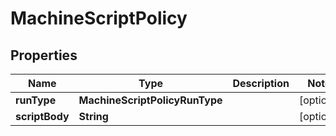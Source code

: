 

# MachineScriptPolicy


## Properties

Name | Type | Description | Notes
------------ | ------------- | ------------- | -------------
**runType** | **MachineScriptPolicyRunType** |  |  [optional]
**scriptBody** | **String** |  |  [optional]



